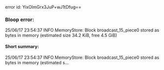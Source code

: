 error id: YixOlmGrx3JuP+wJ1tDfug==
### Bloop error:

25/06/17 23:54:37 INFO MemoryStore: Block broadcast_15_piece0 stored as bytes in memory (estimated size 34.2 KiB, free 4.5 GiB)
#### Short summary: 

25/06/17 23:54:37 INFO MemoryStore: Block broadcast_15_piece0 stored as bytes in memory (estimated s...